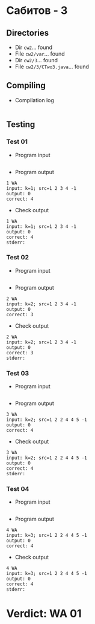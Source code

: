 # Сабитов - 3
## Directories
- Dir `cw2`... found
- File `cw2/var`... found
- Dir `cw2/3`... found
- File `cw2/3/CTwo3.java`... found
## Compiling
- Compilation log
```

```
## Testing
### Test 01
- Program input
```

```
- Program output
```
1 WA
input: k=1; src=1 2 3 4 -1
output: 0
correct: 4

```
- Check output
```
1 WA
input: k=1; src=1 2 3 4 -1
output: 0
correct: 4
stderr:

```
### Test 02
- Program input
```

```
- Program output
```
2 WA
input: k=2; src=1 2 3 4 -1
output: 0
correct: 3

```
- Check output
```
2 WA
input: k=2; src=1 2 3 4 -1
output: 0
correct: 3
stderr:

```
### Test 03
- Program input
```

```
- Program output
```
3 WA
input: k=2; src=1 2 2 4 4 5 -1
output: 0
correct: 4

```
- Check output
```
3 WA
input: k=2; src=1 2 2 4 4 5 -1
output: 0
correct: 4
stderr:

```
### Test 04
- Program input
```

```
- Program output
```
4 WA
input: k=3; src=1 2 2 4 4 5 -1
output: 0
correct: 4

```
- Check output
```
4 WA
input: k=3; src=1 2 2 4 4 5 -1
output: 0
correct: 4
stderr:

```
# Verdict: WA 01

